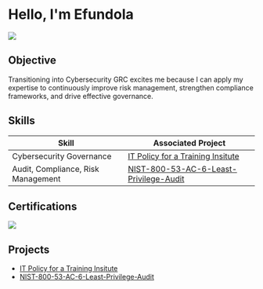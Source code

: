 # Hello, I'm Efundola
<a href="https://linkedin.com"><img src="https://img.shields.io/badge/-LinkedIn-0072b1?&style=for-the-badge&logo=linkedin&logoColor=white" /></a>

## Objective
Transitioning into Cybersecurity GRC excites me because I can apply my expertise to continuously improve risk management, strengthen compliance frameworks, and drive effective governance.

## Skills
| Skill                                         | Associated Project         |
|-----------------------------------------------|----------------------------|
| Cybersecurity Governance                      | <a href="https://github.com/Efun-D/IT-Policy-Document-for-an-SME/tree/main">IT Policy for a Training Insitute</a>|
| Audit, Compliance, Risk Management            | <a href="https://github.com/Efun-D/NIST-800-53-AC-6-Least-Privilege-Audit/tree/main)">NIST-800-53-AC-6-Least-Privilege-Audit</a>|

## Certifications

<div>
<img src="https://img.shields.io/badge/-Security%2B-FF0000?&style=for-the-badge&logo=CompTIA&logoColor=white" />
</div>

## Projects
- <a href="https://github.com/Efun-D/IT-Policy-Document-for-an-SME/tree/main">IT Policy for a Training Insitute</a>
- <a href="https://github.com/Efun-D/NIST-800-53-AC-6-Least-Privilege-Audit/tree/main)">NIST-800-53-AC-6-Least-Privilege-Audit</a>

